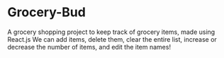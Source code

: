# Grocery-Bud
A grocery shopping project to keep track of grocery items, made using React.js
We can add items, delete them, clear the entire list, increase or decrease the number of items, and edit the item names!
